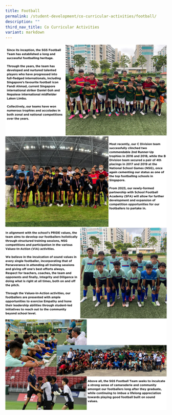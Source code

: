 ```yaml
---
title: Football
permalink: /student-development/co-curricular-activities/football/
description: ""
third_nav_title: Co Curricular Activities
variant: markdown
---
```

![](/images/ccafootball2024__1_.png)
![](/images/ccafootball2024__2_.png)
![](/images/ccafootball2024__3_.png)
![](/images/ccafootball2024__4_.png)

